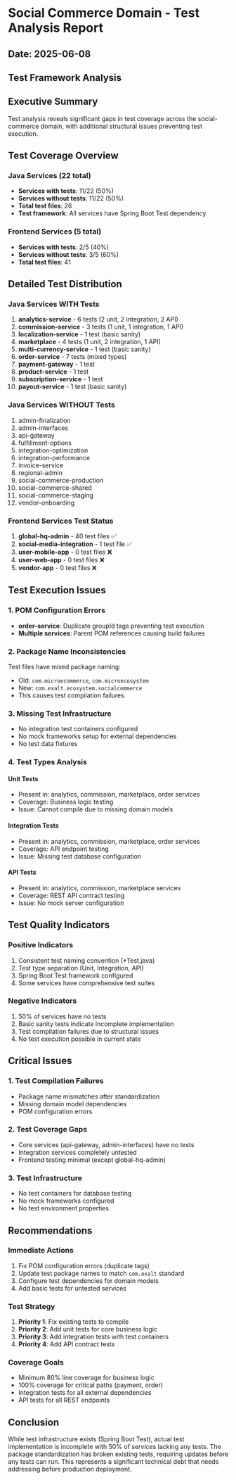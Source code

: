# Social Commerce Domain - Test Analysis Report

## Date: 2025-06-08
## Test Framework Analysis

## Executive Summary

Test analysis reveals significant gaps in test coverage across the social-commerce domain, with additional structural issues preventing test execution.

## Test Coverage Overview

### Java Services (22 total)
- **Services with tests**: 11/22 (50%)
- **Services without tests**: 11/22 (50%)
- **Total test files**: 26
- **Test framework**: All services have Spring Boot Test dependency

### Frontend Services (5 total)
- **Services with tests**: 2/5 (40%)
- **Services without tests**: 3/5 (60%)
- **Total test files**: 41

## Detailed Test Distribution

### Java Services WITH Tests
1. **analytics-service** - 6 tests (2 unit, 2 integration, 2 API)
2. **commission-service** - 3 tests (1 unit, 1 integration, 1 API)
3. **localization-service** - 1 test (basic sanity)
4. **marketplace** - 4 tests (1 unit, 2 integration, 1 API)
5. **multi-currency-service** - 1 test (basic sanity)
6. **order-service** - 7 tests (mixed types)
7. **payment-gateway** - 1 test
8. **product-service** - 1 test
9. **subscription-service** - 1 test
10. **payout-service** - 1 test (basic sanity)

### Java Services WITHOUT Tests
1. admin-finalization
2. admin-interfaces
3. api-gateway
4. fulfillment-options
5. integration-optimization
6. integration-performance
7. invoice-service
8. regional-admin
9. social-commerce-production
10. social-commerce-shared
11. social-commerce-staging
12. vendor-onboarding

### Frontend Services Test Status
1. **global-hq-admin** - 40 test files ✅
2. **social-media-integration** - 1 test file ✅
3. **user-mobile-app** - 0 test files ❌
4. **user-web-app** - 0 test files ❌
5. **vendor-app** - 0 test files ❌

## Test Execution Issues

### 1. POM Configuration Errors
- **order-service**: Duplicate groupId tags preventing test execution
- **Multiple services**: Parent POM references causing build failures

### 2. Package Name Inconsistencies
Test files have mixed package naming:
- Old: `com.microecommerce`, `com.microecosystem`
- New: `com.exalt.ecosystem.socialcommerce`
- This causes test compilation failures

### 3. Missing Test Infrastructure
- No integration test containers configured
- No mock frameworks setup for external dependencies
- No test data fixtures

### 4. Test Types Analysis

#### Unit Tests
- Present in: analytics, commission, marketplace, order services
- Coverage: Business logic testing
- Issue: Cannot compile due to missing domain models

#### Integration Tests
- Present in: analytics, commission, marketplace, order services
- Coverage: API endpoint testing
- Issue: Missing test database configuration

#### API Tests
- Present in: analytics, commission, marketplace services
- Coverage: REST API contract testing
- Issue: No mock server configuration

## Test Quality Indicators

### Positive Indicators
1. Consistent test naming convention (*Test.java)
2. Test type separation (Unit, Integration, API)
3. Spring Boot Test framework configured
4. Some services have comprehensive test suites

### Negative Indicators
1. 50% of services have no tests
2. Basic sanity tests indicate incomplete implementation
3. Test compilation failures due to structural issues
4. No test execution possible in current state

## Critical Issues

### 1. Test Compilation Failures
- Package name mismatches after standardization
- Missing domain model dependencies
- POM configuration errors

### 2. Test Coverage Gaps
- Core services (api-gateway, admin-interfaces) have no tests
- Integration services completely untested
- Frontend testing minimal (except global-hq-admin)

### 3. Test Infrastructure
- No test containers for database testing
- No mock frameworks configured
- No test environment properties

## Recommendations

### Immediate Actions
1. Fix POM configuration errors (duplicate tags)
2. Update test package names to match `com.exalt` standard
3. Configure test dependencies for domain models
4. Add basic tests for untested services

### Test Strategy
1. **Priority 1**: Fix existing tests to compile
2. **Priority 2**: Add unit tests for core business logic
3. **Priority 3**: Add integration tests with test containers
4. **Priority 4**: Add API contract tests

### Coverage Goals
- Minimum 80% line coverage for business logic
- 100% coverage for critical paths (payment, order)
- Integration tests for all external dependencies
- API tests for all REST endpoints

## Conclusion

While test infrastructure exists (Spring Boot Test), actual test implementation is incomplete with 50% of services lacking any tests. The package standardization has broken existing tests, requiring updates before any tests can run. This represents a significant technical debt that needs addressing before production deployment.